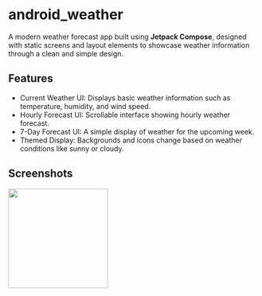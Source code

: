 # android_weather

A modern weather forecast app built using **Jetpack Compose**, designed with static screens and layout elements to showcase weather information through a clean and simple design.

## Features

- Current Weather UI: Displays basic weather information such as temperature, humidity, and wind speed.
- Hourly Forecast UI: Scrollable interface showing hourly weather forecast.
- 7-Day Forecast UI: A simple display of weather for the upcoming week.
- Themed Display: Backgrounds and icons change based on weather conditions like sunny or cloudy.

## Screenshots

<div style="display: flex; justify-content: space-between;">
  <img src="screenshots/1.png" width="200" />
</div>
